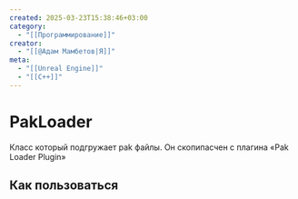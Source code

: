 ```yaml
---
created: 2025-03-23T15:38:46+03:00
category:
  - "[[Программирование]]"
creator:
  - "[[@Адам Мамбетов|Я]]"
meta:
  - "[[Unreal Engine]]"
  - "[[C++]]"
---
```


# PakLoader

Класс который подгружает pak файлы. Он скопипасчен с плагина «Pak Loader Plugin»


## Как пользоваться


